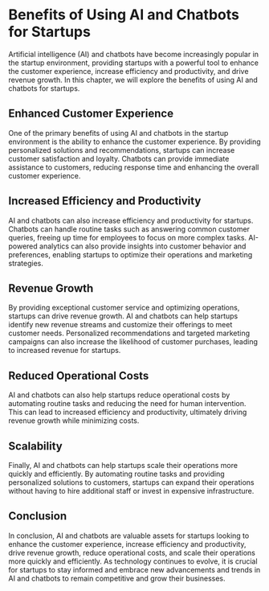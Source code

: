 Benefits of Using AI and Chatbots for Startups
=============================================================================================================

Artificial intelligence (AI) and chatbots have become increasingly popular in the startup environment, providing startups with a powerful tool to enhance the customer experience, increase efficiency and productivity, and drive revenue growth. In this chapter, we will explore the benefits of using AI and chatbots for startups.

Enhanced Customer Experience
----------------------------

One of the primary benefits of using AI and chatbots in the startup environment is the ability to enhance the customer experience. By providing personalized solutions and recommendations, startups can increase customer satisfaction and loyalty. Chatbots can provide immediate assistance to customers, reducing response time and enhancing the overall customer experience.

Increased Efficiency and Productivity
-------------------------------------

AI and chatbots can also increase efficiency and productivity for startups. Chatbots can handle routine tasks such as answering common customer queries, freeing up time for employees to focus on more complex tasks. AI-powered analytics can also provide insights into customer behavior and preferences, enabling startups to optimize their operations and marketing strategies.

Revenue Growth
--------------

By providing exceptional customer service and optimizing operations, startups can drive revenue growth. AI and chatbots can help startups identify new revenue streams and customize their offerings to meet customer needs. Personalized recommendations and targeted marketing campaigns can also increase the likelihood of customer purchases, leading to increased revenue for startups.

Reduced Operational Costs
-------------------------

AI and chatbots can also help startups reduce operational costs by automating routine tasks and reducing the need for human intervention. This can lead to increased efficiency and productivity, ultimately driving revenue growth while minimizing costs.

Scalability
-----------

Finally, AI and chatbots can help startups scale their operations more quickly and efficiently. By automating routine tasks and providing personalized solutions to customers, startups can expand their operations without having to hire additional staff or invest in expensive infrastructure.

Conclusion
----------

In conclusion, AI and chatbots are valuable assets for startups looking to enhance the customer experience, increase efficiency and productivity, drive revenue growth, reduce operational costs, and scale their operations more quickly and efficiently. As technology continues to evolve, it is crucial for startups to stay informed and embrace new advancements and trends in AI and chatbots to remain competitive and grow their businesses.
